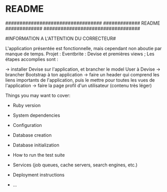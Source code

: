 # README

##################################
############# README #############
##################################

#INFORMATION A L'ATTENTION DU CORRECTEUR#

L'application présentée est fonctionnelle, mais cependant non aboutie par manque de temps.
Projet : Eventbrite : Devise et premières views ;
Les étapes accomplies sont :

-> installer Devise sur l'application, et brancher le model User à Devise
-> brancher Bootstrap à ton application
-> faire un header qui comprend les liens importants de l'application, puis le mettre pour toutes les vues de l'application
-> faire la page profil d'un utilisateur (contenu très léger)

Things you may want to cover:

* Ruby version 

* System dependencies

* Configuration

* Database creation

* Database initialization

* How to run the test suite

* Services (job queues, cache servers, search engines, etc.)

* Deployment instructions

* ...
